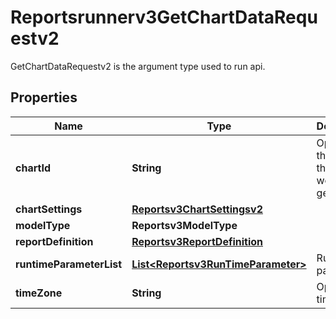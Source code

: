 

# Reportsrunnerv3GetChartDataRequestv2

GetChartDataRequestv2 is the argument type used to run api.

## Properties

| Name | Type | Description | Notes |
|------------ | ------------- | ------------- | -------------|
|**chartId** | **String** | Optional: the ID of the chart we wish to get its data. |  [optional] |
|**chartSettings** | [**Reportsv3ChartSettingsv2**](Reportsv3ChartSettingsv2.md) |  |  [optional] |
|**modelType** | **Reportsv3ModelType** |  |  [optional] |
|**reportDefinition** | [**Reportsv3ReportDefinition**](Reportsv3ReportDefinition.md) |  |  [optional] |
|**runtimeParameterList** | [**List&lt;Reportsv3RunTimeParameter&gt;**](Reportsv3RunTimeParameter.md) | Runtime parameters. |  [optional] |
|**timeZone** | **String** | Optional: time zone. |  [optional] |



